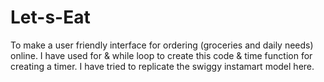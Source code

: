 # Let-s-Eat
To make a user friendly interface for ordering (groceries and daily needs) online.
I have used for & while loop to create this code & time function for creating a timer. 
I have tried to replicate the swiggy instamart model here.
